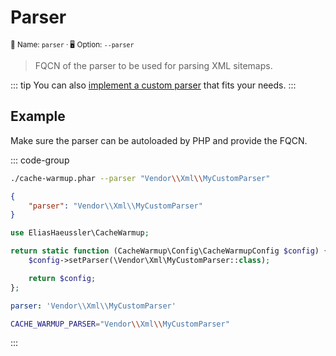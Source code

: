 # Parser <Badge type="tip" text="4.0+" />

<small>📝&nbsp;Name: `parser` &middot; 🖥️&nbsp;Option: `--parser`</small>

> FQCN of the parser to be used for parsing XML sitemaps.

::: tip
You can also [implement a custom parser](../api/parser.md) that fits your needs.
:::

## Example

Make sure the parser can be autoloaded by PHP and provide the FQCN.

::: code-group

```bash [CLI]
./cache-warmup.phar --parser "Vendor\\Xml\\MyCustomParser"
```

```json [JSON]
{
    "parser": "Vendor\\Xml\\MyCustomParser"
}
```

```php [PHP]
use EliasHaeussler\CacheWarmup;

return static function (CacheWarmup\Config\CacheWarmupConfig $config) {
    $config->setParser(\Vendor\Xml\MyCustomParser::class);

    return $config;
};
```

```yaml [YAML]
parser: 'Vendor\\Xml\\MyCustomParser'
```

```bash [.env]
CACHE_WARMUP_PARSER="Vendor\\Xml\\MyCustomParser"
```

:::
